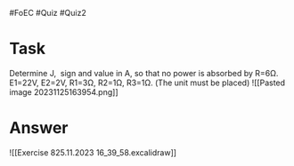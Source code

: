 #FoEC #Quiz #Quiz2 

# Task
Determine J,  sign and value in A, so that no power is absorbed by R=6Ω. E1=22V, E2=2V, R1=3Ω, R2=1Ω, R3=1Ω. (The unit must be placed)
![[Pasted image 20231125163954.png]]

# Answer
![[Exercise 825.11.2023 16_39_58.excalidraw]]